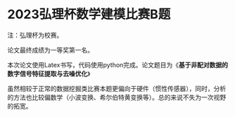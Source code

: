 # 2023弘理杯数学建模比赛B题

注：弘理杯为校赛。

论文最终成绩为一等奖第一名。

本次论文使用Latex书写，代码使用python完成。论文题目为《**基于非配对数据的数字信号特征提取与去噪优化**》

虽然相较于正常的数据挖掘类比赛本题更偏向于硬件（惯性传感器），同时，分析的方法也比较偏数学（小波变换、希尔伯特黄变换等）。总的来说不失为一次视野的拓宽。